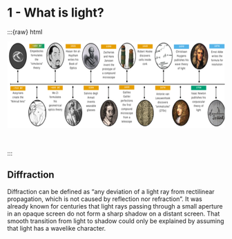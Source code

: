 # 1 - What is light?

:::{raw} html
<div style="overflow-x:auto; height:250px; text-align:center;">
  <img src="../figures/history.png"
       style="height:80%; min-width:900px; display:block; margin:0 auto;">
</div>
:::


Diffraction
---
Diffraction can be defined as “any deviation of a light ray from rectilinear propagation, which is not caused by reflection nor refraction”.
It was already known for centuries that light rays passing through a small aperture in an opaque screen do not form a sharp shadow on a distant screen. That smooth transition from light to shadow could only be explained by assuming that light has a wavelike character.
